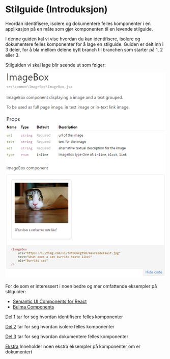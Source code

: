 # Stilguide (Introduksjon)
Hvordan identifisere, isolere og dokumentere felles komponenter i en applikasjon på en måte som gjør komponenten til en
levende stilguide.

I denne guiden kal vi vise hvordan du kan identifisere, isolere og dokumentere felles komponenter for å lage en
stilguide. Guiden er delt inn i 3 deler, for å bla mellom delene bytt branch til branchen som starter på 1, 2 eller 3.

Stilguiden vi skal lage blir seende ut som følger:

![ImageBox components][style-guide-w-examples]


For de som er interessert i noen bedre og mer omfattende eksempler på stilguider:

* [Semantic UI Components for React](http://hallister.github.io/semantic-react/)
* [Bulma Components](http://bokuweb.github.io/re-bulma/)

[Del 1][1] tar for seg hvordan identifisere felles komponenter

[Del 2][2] tar for seg hvordan isolere felles komponenter

[Del 3][3] tar for seg hvordan dokumentere felles komponenter

[Ekstra][4] Inneholder noen ekstra eksempler på komponenter om er dokumentert

[style-guide-w-examples]: ./img/style-guide-w-examples.png

[1]: https://github.com/DagF/it2810-tutorial/blob/1-identify/README.md
[2]: https://github.com/DagF/it2810-tutorial/blob/2-extract/README.md
[3]: https://github.com/DagF/it2810-tutorial/blob/3-document/README.md
[4]: https://github.com/DagF/it2810-tutorial/blob/4-examples/README.md
